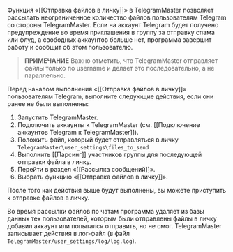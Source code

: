 Функция «[[Отправка файлов в личку]]» в TelegramMaster позволяет рассылать неограниченное количество файлов пользователям Telegram со стороны TelegramMaster. Если на аккаунт Telegram будет получено предупреждение во время приглашения в группу за отправку спама или флуд, а свободных аккаунтов больше нет, программа завершит работу и сообщит об этом пользователю. 

> **ПРИМЕЧАНИЕ**
> Важно отметить, что TelegramMaster отправляет файлы только по username и делает это последовательно, а не параллельно. 

Перед началом выполнения «[[Отправка файлов в личку]]» пользователям Telegram, выполните следующие действия, если они ранее не были выполнены:

1. Запустить TelegramMaster.
2. Подключить аккаунты к TelegramMaster (см. [[Подключение аккаунтов Telegram к TelegramMaster]]).
3. Положить файл, который будет отправляться в личку `TelegramMaster\user_settings\files_to_send`
4. Выполнить [[Парсинг]] участников группы для последующей отправки файла в личку.
5. Перейти в раздел «[[Рассылка сообщений]]».
6. Выбрать функцию «[[Отправка файлов в личку]]».

После того как действия выше будут выполнены, вы можете приступить к отправке файлов в личку. 

Во время рассылки файлов по чатам программа  удаляет из базы данных тех пользователей, которым были отправлены файлы в личку добавил аккаунт или попытался отправить, но не смог. TelegramMaster записывает действия в  лог-файл (в файл <code>TelegramMaster/user_settings/log/log.log</code>).

